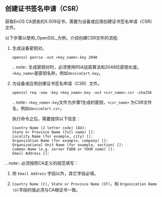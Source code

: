 ## 创建证书签名申请（CSR）

获取EnOS CA颁发的X.509证书，需要为设备或应用创建证书签名申请（CSR）文件。

以下步骤以使用_OpenSSL_为例，介绍创建CSR文件的流程:

1. 生成设备密钥对。

   ```
   openssl genrsa -out <key_name>.key 2048
   ```

   .. note:: 生成密钥对时，必须使用RSA加密算法和2048位密钥长度。`<key_name>`是密钥名称，例如`deviceCert.key`。

2. 为设备或应用创建证书签名申请（CSR）文件。

   ```
   openssl req -new -key <key_name>.key -out <csr_name>.csr -sha256
   ```

   .. note:: `<key_name>.key`文件为步骤1生成的密钥，`<csr_name>` 为CSR文件名，例如`deviceCert.csr`。

   执行命令之后，需要提供以下信息：
   ```
   Country Name (2 letter code) [AU]:
   State or Province Name (full name) []:
   Locality Name (for example, city) []:
   Organization Name (for example, company) []:
   Organizational Unit Name (for example, section) []:
   Common Name (e.g. server FQDN or YOUR name) []:
   Email Address []:
   ```

.. note:: 必须按照CA定义的规范填写：

1. 除 `Email Address` 字段以外，其它字段必填。

2.  `Country Name (C)`，`State or Province Name (ST)`，和 `Organization Name (O)`字段的值必须与CA根证书一致。
